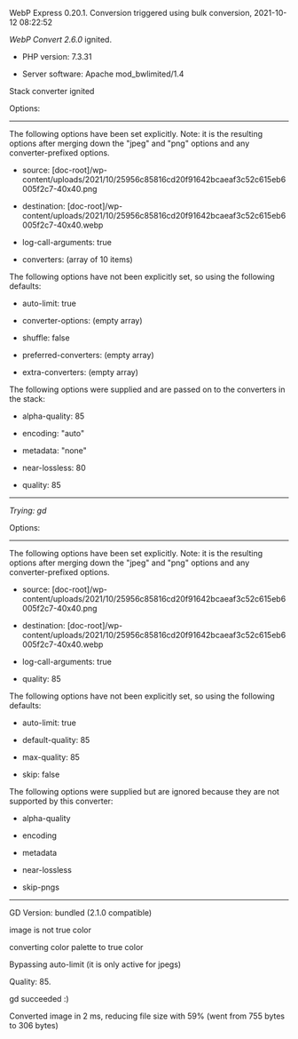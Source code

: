 WebP Express 0.20.1. Conversion triggered using bulk conversion, 2021-10-12 08:22:52

*WebP Convert 2.6.0*  ignited.
- PHP version: 7.3.31
- Server software: Apache mod_bwlimited/1.4

Stack converter ignited

Options:
------------
The following options have been set explicitly. Note: it is the resulting options after merging down the "jpeg" and "png" options and any converter-prefixed options.
- source: [doc-root]/wp-content/uploads/2021/10/25956c85816cd20f91642bcaeaf3c52c615eb6005f2c7-40x40.png
- destination: [doc-root]/wp-content/uploads/2021/10/25956c85816cd20f91642bcaeaf3c52c615eb6005f2c7-40x40.webp
- log-call-arguments: true
- converters: (array of 10 items)

The following options have not been explicitly set, so using the following defaults:
- auto-limit: true
- converter-options: (empty array)
- shuffle: false
- preferred-converters: (empty array)
- extra-converters: (empty array)

The following options were supplied and are passed on to the converters in the stack:
- alpha-quality: 85
- encoding: "auto"
- metadata: "none"
- near-lossless: 80
- quality: 85
------------


*Trying: gd* 

Options:
------------
The following options have been set explicitly. Note: it is the resulting options after merging down the "jpeg" and "png" options and any converter-prefixed options.
- source: [doc-root]/wp-content/uploads/2021/10/25956c85816cd20f91642bcaeaf3c52c615eb6005f2c7-40x40.png
- destination: [doc-root]/wp-content/uploads/2021/10/25956c85816cd20f91642bcaeaf3c52c615eb6005f2c7-40x40.webp
- log-call-arguments: true
- quality: 85

The following options have not been explicitly set, so using the following defaults:
- auto-limit: true
- default-quality: 85
- max-quality: 85
- skip: false

The following options were supplied but are ignored because they are not supported by this converter:
- alpha-quality
- encoding
- metadata
- near-lossless
- skip-pngs
------------

GD Version: bundled (2.1.0 compatible)
image is not true color
converting color palette to true color
Bypassing auto-limit (it is only active for jpegs)
Quality: 85. 
gd succeeded :)

Converted image in 2 ms, reducing file size with 59% (went from 755 bytes to 306 bytes)
